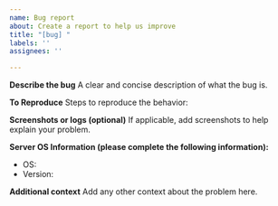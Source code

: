 ```yaml
---
name: Bug report
about: Create a report to help us improve
title: "[bug] "
labels: ''
assignees: ''

---
```


**Describe the bug**
A clear and concise description of what the bug is.

**To Reproduce**
Steps to reproduce the behavior:

**Screenshots or logs (optional)**
If applicable, add screenshots to help explain your problem.

**Server OS Information (please complete the following information):**
 - OS: 
 - Version:

**Additional context**
Add any other context about the problem here.

